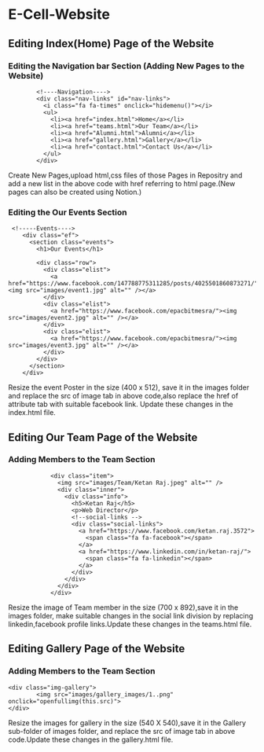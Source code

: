 # E-Cell-Website

## Editing Index(Home) Page of the Website

### Editing the Navigation bar Section (Adding New Pages to the Website)
```
        <!----Navigation---->
        <div class="nav-links" id="nav-links">
          <i class="fa fa-times" onclick="hidemenu()"></i>
          <ul>
            <li><a href="index.html">Home</a></li>
            <li><a href="teams.html">Our Team</a></li>
            <li><a href="Alumni.html">Alumni</a></li>
            <li><a href="gallery.html">Gallery</a></li>
            <li><a href="contact.html">Contact Us</a></li>
          </ul>
        </div>
```
Create New Pages,upload html,css files of those Pages in Repositry and add a new list in the above code with href referring to html page.(New pages can also be created using Notion.)

### Editing the Our Events Section
```
 <!-----Events---->
    <div class="ef">
      <section class="events">
        <h1>Our Events</h1>

        <div class="row">
          <div class="elist">
            <a href="https://www.facebook.com/147788775311285/posts/4025501860873271/"><img src="images/event1.jpg" alt="" /></a>
          </div>
          <div class="elist">
            <a href="https://www.facebook.com/epacbitmesra/"><img src="images/event2.jpg" alt="" /></a>
          </div>
          <div class="elist">
            <a href="https://www.facebook.com/epacbitmesra/"><img src="images/event3.jpg" alt="" /></a>
          </div>
        </div>
      </section>
    </div>
```
Resize the event Poster in the size (400 x 512), save it in the images folder and replace the src of image tab in above code,also replace the href of attribute tab with suitable facebook link. Update these changes in the index.html file.

## Editing Our Team Page of the Website

### Adding Members to the Team Section
```
            <div class="item">
              <img src="images/Team/Ketan Raj.jpeg" alt="" />
              <div class="inner">
                <div class="info">
                  <h5>Ketan Raj</h5>
                  <p>Web Director</p>
                  <!--social-links -->
                  <div class="social-links">
                    <a href="https://www.facebook.com/ketan.raj.3572">
                      <span class="fa fa-facebook"></span>
                    </a>
                    <a href="https://www.linkedin.com/in/ketan-raj/">
                      <span class="fa fa-linkedin"></span>
                    </a>
                  </div>
                </div>
              </div>
            </div>
```
Resize the image of Team member in the size (700 x 892),save it in the images folder, make suitable changes in the social link division by replacing linkedin,facebook profile links.Update these changes in the teams.html file.

## Editing Gallery Page of the Website

### Adding Members to the Team Section
```
<div class="img-gallery">
        <img src="images/gallery_images/1..png" onclick="openfullimg(this.src)">
</div>
 ```
 Resize the images for gallery in the size (540 X 540),save it in the Gallery sub-folder of images folder, and replace the src of image tab in above code.Update these changes in the gallery.html file. 

